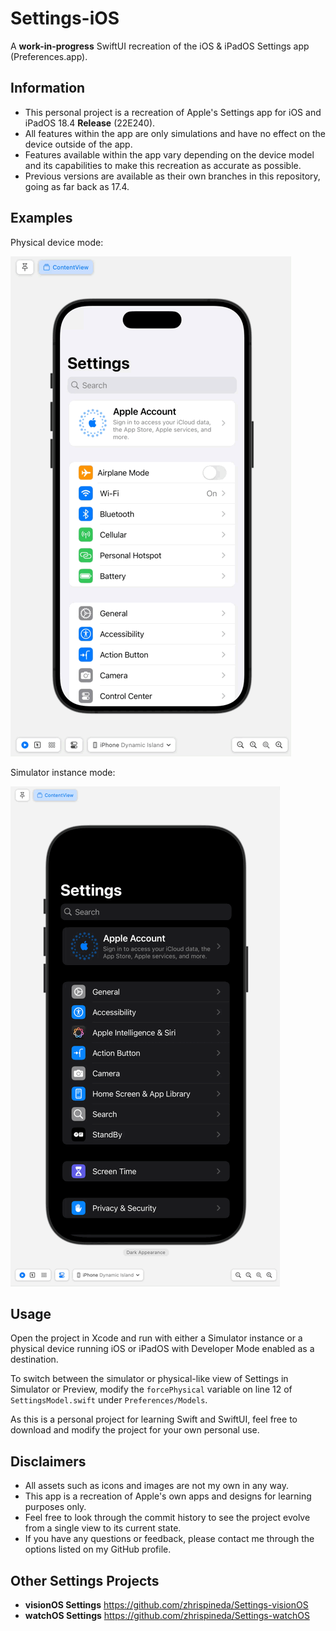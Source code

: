 # Settings-iOS
A **work-in-progress** SwiftUI recreation of the iOS & iPadOS Settings app (Preferences.app).

## Information
- This personal project is a recreation of Apple's Settings app for iOS and iPadOS 18.4 **Release** (22E240).
- All features within the app are only simulations and have no effect on the device outside of the app.
- Features available within the app vary depending on the device model and its capabilities to make this recreation as accurate as possible.
- Previous versions are available as their own branches in this repository, going as far back as 17.4.

## Examples
Physical device mode:

![A GIF displaying the project‘s Settings app on different devices including a Dynamic Island iPhone, iPhone with Touch ID, and an 11-inch iPad. It is similar to the Settings layout of a physical device.](Assets/SettingsPhysical.gif)

Simulator instance mode:

![A GIF displaying the project‘s Settings app on different devices including a Dynamic Island iPhone, iPhone with Touch ID, and an 11-inch iPad. It is similar to the Settings layout of a Simulator instance.](Assets/SettingsSimulator.gif)

## Usage
Open the project in Xcode and run with either a Simulator instance or a physical device running iOS or iPadOS with Developer Mode enabled as a destination.

To switch between the simulator or physical-like view of Settings in Simulator or Preview, modify the `forcePhysical` variable on line 12 of `SettingsModel.swift` under `Preferences/Models`.

As this is a personal project for learning Swift and SwiftUI, feel free to download and modify the project for your own personal use.

## Disclaimers
- All assets such as icons and images are not my own in any way.
- This app is a recreation of Apple's own apps and designs for learning purposes only.
- Feel free to look through the commit history to see the project evolve from a single view to its current state.
- If you have any questions or feedback, please contact me through the options listed on my GitHub profile.

## Other Settings Projects
- **visionOS Settings** https://github.com/zhrispineda/Settings-visionOS
- **watchOS Settings** https://github.com/zhrispineda/Settings-watchOS
